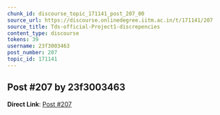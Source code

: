 ```yaml
---
chunk_id: discourse_topic_171141_post_207_00
source_url: https://discourse.onlinedegree.iitm.ac.in/t/171141/207
source_title: Tds-official-Project1-discrepencies
content_type: discourse
tokens: 39
username: 23f3003463
post_number: 207
topic_id: 171141
---
```


## Post #207 by 23f3003463

**Direct Link**: [Post #207](https://discourse.onlinedegree.iitm.ac.in/t/171141/207)
